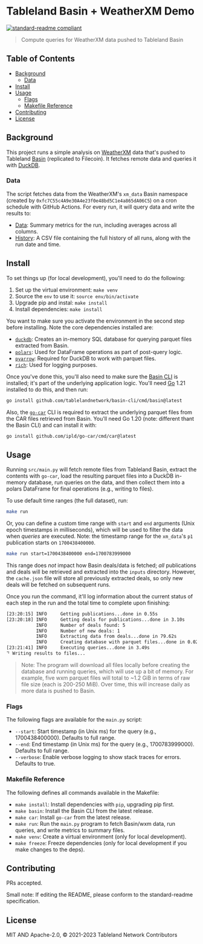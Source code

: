 # Tableland Basin + WeatherXM Demo

[![standard-readme compliant](https://img.shields.io/badge/standard--readme-OK-green.svg)](https://github.com/RichardLitt/standard-readme)

> Compute queries for WeatherXM data pushed to Tableland Basin

## Table of Contents

- [Background](#background)
  - [Data](#data)
- [Install](#install)
- [Usage](#usage)
  - [Flags](#flags)
  - [Makefile Reference](#makefile-reference)
- [Contributing](#contributing)
- [License](#license)

## Background

This project runs a simple analysis on [WeatherXM](https://weatherxm.com/) data that's pushed to Tableland [Basin](https://github.com/tablelandnetwork/basin-cli) (replicated to Filecoin). It fetches remote data and queries it with [DuckDB](https://duckdb.org).

### Data

The script fetches data from the WeatherXM's `xm_data` Basin namespace (created by `0xfc7C55c4A9e30A4e23f0e48bd5C1e4a865dA06C5`) on a cron schedule with GitHub Actions. For every run, it will query data and write the results to:

- [Data](./Data.md): Summary metrics for the run, including averages across all columns.
- [History](./history.csv): A CSV file containing the full history of all runs, along with the run date and time.

## Install

To set things up (for local development), you'll need to do the following:

1. Set up the virtual environment: `make venv`
2. Source the `env` to use it: `source env/bin/activate`
3. Upgrade pip and instal: `make install`
4. Install dependencies: `make install`

You want to make sure you activate the environment in the second step before installing. Note the core dependencies installed are:

- [`duckdb`](https://duckdb.org/docs/api/python/overview): Creates an in-memory SQL database for querying parquet files extracted from Basin.
- [`polars`](https://pola.rs/): Used for DataFrame operations as part of post-query logic.
- [`pyarrow`](https://pypi.org/project/pyarrow/): Required for DuckDB to work with parquet files.
- [`rich`](https://github.com/Textualize/rich): Used for logging purposes.

Once you've done this, you'll also need to make sure the [Basin CLI](https://github.com/tablelandnetwork/basin-cli) is installed; it's part of the underlying application logic. You'll need [Go](https://go.dev/doc/install) 1.21 installed to do this, and then run:

```sh
go install github.com/tablelandnetwork/basin-cli/cmd/basin@latest
```

Also, the [`go-car`](https://github.com/ipld/go-car) CLI is required to extract the underlying parquet files from the CAR files retrieved from Basin. You'll need Go 1.20 (note: different thant the Basin CLI) and can install it with:

```sh
go install github.com/ipld/go-car/cmd/car@latest
```

## Usage

Running `src/main.py` will fetch remote files from Tableland Basin, extract the contents with `go-car`, load the resulting parquet files into a DuckDB in-memory database, run queries on the data, and then collect them into a polars DataFrame for final operations (e.g., writing to files).

To use default time ranges (the full dataset), run:

```sh
make run
```

Or, you can define a custom time range with `start` and `end` arguments (Unix epoch timestamps in milliseconds), which will be used to filter the data when _queries_ are executed. Note: the timestamp range for the `xm_data`'s `p1` publication starts on `1700438400000`.

```sh
make run start=1700438400000 end=1700783999000
```

This range does _not_ impact how Basin deals/data is fetched; _all_ publications and deals will be retrieved and extracted into the `inputs` directory. However, the `cache.json` file will store all previously extracted deals, so only new deals will be fetched on subsequent runs.

Once you run the command, it'll log information about the current status of each step in the run and the total time to complete upon finishing:

```sh
[23:20:15] INFO     Getting publications...done in 0.55s
[23:20:18] INFO     Getting deals for publications...done in 3.10s
           INFO     Number of deals found: 5
           INFO     Number of new deals: 1
           INFO     Extracting data from deals...done in 79.62s
           INFO     Creating database with parquet files...done in 0.02s
[23:21:41] INFO     Executing queries...done in 3.49s
⠙ Writing results to files...
```

> Note: The program will download all files locally before creating the database and running queries, which will use up a bit of memory. For example, five wxm parquet files will total to ~1.2 GiB in terms of raw file size (each is 200-250 MiB). Over time, this will increase daily as more data is pushed to Basin.

### Flags

The following flags are available for the `main.py` script:

- `--start`: Start timestamp (in Unix ms) for the query (e.g., 1700438400000). Defaults to full range.
- `--end`: End timestamp (in Unix ms) for the query (e.g., 1700783999000). Defaults to full range.
- `--verbose`: Enable verbose logging to show stack traces for errors. Defaults to true.

### Makefile Reference

The following defines all commands available in the Makefile:

- `make install`: Install dependencies with `pip`, upgrading pip first.
- `make basin`: Install the Basin CLI from the latest release.
- `make car`: Install `go-car` from the latest release.
- `make run`: Run the `main.py` program to fetch Basin/wxm data, run queries, and write metrics to summary files.
- `make venv`: Create a virtual environment (only for local development).
- `make freeze`: Freeze dependencies (only for local development if you make changes to the deps).

## Contributing

PRs accepted.

Small note: If editing the README, please conform to the standard-readme specification.

## License

MIT AND Apache-2.0, © 2021-2023 Tableland Network Contributors
